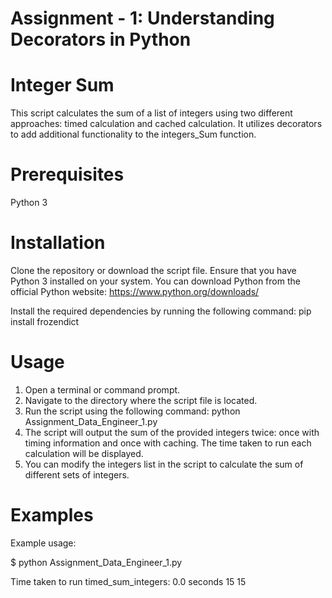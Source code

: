# Assignment - 1: Understanding Decorators in Python

# Integer Sum
This script calculates the sum of a list of integers using two different approaches: timed calculation and cached calculation. It utilizes decorators to add additional functionality to the integers_Sum function.

# Prerequisites
Python 3

# Installation
Clone the repository or download the script file.
Ensure that you have Python 3 installed on your system. You can download Python from the official Python website: https://www.python.org/downloads/

Install the required dependencies by running the following command:
pip install frozendict


# Usage
1. Open a terminal or command prompt.
2. Navigate to the directory where the script file is located.
3. Run the script using the following command:
   python Assignment_Data_Engineer_1.py
4. The script will output the sum of the provided integers twice: once with timing information and once with caching.      The time taken to run each calculation will be displayed.
5. You can modify the integers list in the script to calculate the sum of different sets of integers.


# Examples
Example usage:

$ python Assignment_Data_Engineer_1.py

Time taken to run timed_sum_integers: 0.0 seconds
15
15
